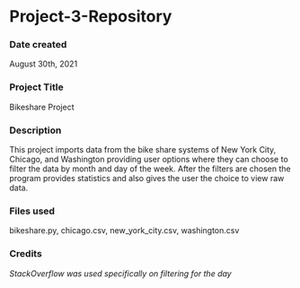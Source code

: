# Project-3-Repository
### Date created
August 30th, 2021

### Project Title
Bikeshare Project

### Description
This project imports data from the bike share systems of New York City, Chicago, and Washington providing user options where they can choose to filter the data by month and day of the week. After the filters are chosen the program provides statistics and also gives the user the choice to view raw data.

### Files used
bikeshare.py, chicago.csv, new_york_city.csv, washington.csv

### Credits
*StackOverflow was used specifically on filtering for the day*
